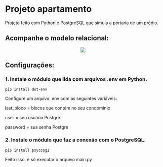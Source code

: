 # Projeto apartamento
Projeto feito com Python e PostgreSQL que simula a portaria de um prédio.

## Acompanhe o modelo relacional:
<div align="center">
  <img src="https://github.com/luizzvinicius/Atividades-Python/assets/93850693/2ee9fffb-7fb5-4119-9366-29f4fa79e682">
</div>

## Configurações:
### 1. Instale o módulo que lida com arquivos .env em Python.
`pip install dot-env`

Configure um arquivo .env com as seguintes variáveis:

last_bloco = blocos que contém no seu condomínio

user = seu usuário Postgre

password = sua senha Postgre

### 2. Instale o módulo que faz a conexão com o PostgreSQL.

`pip install psycopg2`

Feito isso, é só executar o arquivo main.py
